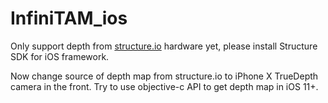 # InfiniTAM_ios

Only support depth from [structure.io](https://developer.structure.io/sdk/) hardware yet, please install Structure SDK for iOS framework.

Now change source of depth map from structure.io to iPhone X TrueDepth camera in the front.
Try to use objective-c API to get depth map in iOS 11+.
